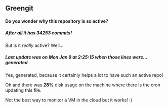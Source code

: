 ## Greengit

#### Do you wonder why this repository is so active?

##### After all it has 34253 commits!

But is it *really* active? Well...

##### Last update was on Mon Jan 9 at 2:25:15 when those lines were... generated

Yes, generated, because it certainly helps a lot to have such an active repo!

Oh and there was **28%** disk usage on the machine
where there is the cron updating this file.

Not the best way to monitor a VM in the cloud but it works! :)
